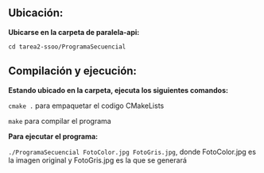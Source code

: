 ## Ubicación:

**Ubicarse en la carpeta de paralela-api:**

`cd tarea2-ssoo/ProgramaSecuencial`

## Compilación y ejecución:

**Estando ubicado en la carpeta, ejecuta los siguientes comandos:**

`cmake .` para empaquetar el codigo CMakeLists

`make` para compilar el programa

**Para ejecutar el programa:**

`./ProgramaSecuencial FotoColor.jpg FotoGris.jpg`, donde FotoColor.jpg es la imagen original y FotoGris.jpg es la que se generará